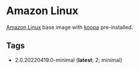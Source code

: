 # Amazon Linux

[Amazon Linux] base image with [koopa][] pre-installed.

## Tags

- 2.0.20220419.0-minimal (**latest**; 2; minimal)

[amazon linux]: https://aws.amazon.com/amazon-linux-2/
[koopa]: https://koopa.acidgenomics.com/
